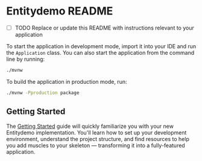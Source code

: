 # Entitydemo README

- [ ] TODO Replace or update this README with instructions relevant to your application

To start the application in development mode, import it into your IDE and run the `Application` class. 
You can also start the application from the command line by running: 

```bash
./mvnw
```

To build the application in production mode, run:

```bash
./mvnw -Pproduction package
```

## Getting Started

The [Getting Started](https://vaadin.com/docs/latest/getting-started) guide will quickly familiarize you with your new
Entitydemo implementation. You'll learn how to set up your development environment, understand the project 
structure, and find resources to help you add muscles to your skeleton — transforming it into a fully-featured 
application.
